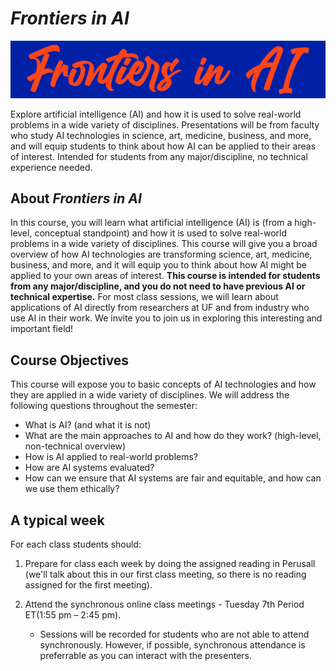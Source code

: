 # *Frontiers in AI*


![Frontiers in AI](images/frontiers_in_AI.png)

Explore artificial intelligence (AI) and how it is used to solve real-world problems in a wide variety of disciplines. Presentations will be from faculty who study AI technologies in science, art, medicine, business, and more, and will equip students to think about how AI can be applied to their areas of interest. Intended for students from any major/discipline, no technical experience needed.

## About *Frontiers in AI*

In this course, you will learn what artificial intelligence (AI) is (from a high-level, conceptual standpoint) and how it is used to solve real-world problems in a wide variety of disciplines.  This course will give you a broad overview of how AI technologies are transforming science, art, medicine, business, and more, and it will equip you to think about how AI might be applied to your own areas of interest.  **This course is intended for students from any major/discipline, and you do not need to have previous AI or technical expertise.**  For most class sessions, we will learn about applications of AI directly from researchers at UF and from industry who use AI in their work.  We invite you to join us in exploring this interesting and important field!


## Course Objectives

This course will expose you to basic concepts of AI technologies and how they are applied in a wide variety of disciplines.  We will address the following questions throughout the semester:

* What is AI? (and what it is not)
* What are the main approaches to AI and how do they work? (high-level, non-technical overview)
* How is AI applied to real-world problems?
* How are AI systems evaluated?
* How can we ensure that AI systems are fair and equitable, and how can we use them ethically?


## A typical week

For each class students should:

1. Prepare for class each week by doing the assigned reading in Perusall (we'll talk about this in our first class meeting, so there is no reading assigned for the first meeting).

1. Attend the synchronous online class meetings - Tuesday 7th Period ET(1:55 pm – 2:45 pm).
   * Sessions will be recorded for students who are not able to attend synchronously. However, if possible, synchronous attendance is preferrable as you can interact with the presenters.


